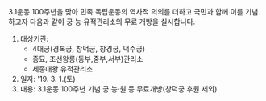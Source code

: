 3.1운동 100주년을 맞아 민족 독립운동의 역사적 의의를 더하고 국민과 함께 이를 기념하고자 다음과 같이 궁·능·유적관리소의 무료 개방을 실시합니다.  
1. 대상기관: 
   - 4대궁(경복궁, 창덕궁, 창경궁, 덕수궁)
   - 종묘, 조선왕릉(동부,중부,서부)관리소
   - 세종대왕 유적관리소
2. 일자: '19. 3. 1.(토)
3. 내용: 3.1운동 100주년 기념 궁·능·원 등 무료개방(창덕궁 후원 제외)